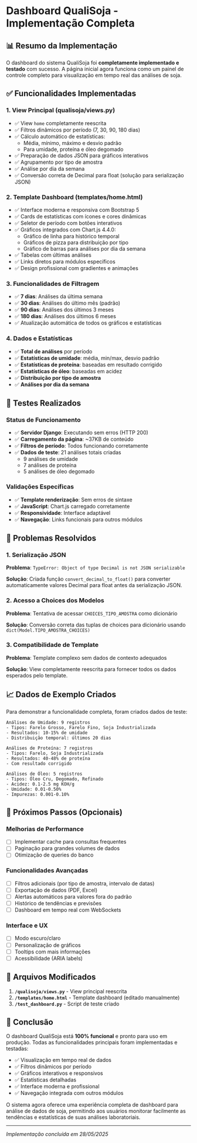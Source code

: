 # Dashboard QualiSoja - Implementação Completa

## 📊 Resumo da Implementação

O dashboard do sistema QualiSoja foi **completamente implementado e testado** com sucesso. A página inicial agora funciona como um painel de controle completo para visualização em tempo real das análises de soja.

## ✅ Funcionalidades Implementadas

### 1. **View Principal (qualisoja/views.py)**
- ✅ View `home` completamente reescrita
- ✅ Filtros dinâmicos por período (7, 30, 90, 180 dias)
- ✅ Cálculo automático de estatísticas:
  - Média, mínimo, máximo e desvio padrão
  - Para umidade, proteína e óleo degomado
- ✅ Preparação de dados JSON para gráficos interativos
- ✅ Agrupamento por tipo de amostra
- ✅ Análise por dia da semana
- ✅ Conversão correta de Decimal para float (solução para serialização JSON)

### 2. **Template Dashboard (templates/home.html)**
- ✅ Interface moderna e responsiva com Bootstrap 5
- ✅ Cards de estatísticas com ícones e cores dinâmicas
- ✅ Seletor de período com botões interativos
- ✅ Gráficos integrados com Chart.js 4.4.0:
  - Gráfico de linha para histórico temporal
  - Gráficos de pizza para distribuição por tipo
  - Gráfico de barras para análises por dia da semana
- ✅ Tabelas com últimas análises
- ✅ Links diretos para módulos específicos
- ✅ Design profissional com gradientes e animações

### 3. **Funcionalidades de Filtragem**
- ✅ **7 dias**: Análises da última semana
- ✅ **30 dias**: Análises do último mês (padrão)
- ✅ **90 dias**: Análises dos últimos 3 meses
- ✅ **180 dias**: Análises dos últimos 6 meses
- ✅ Atualização automática de todos os gráficos e estatísticas

### 4. **Dados e Estatísticas**
- ✅ **Total de análises** por período
- ✅ **Estatísticas de umidade**: média, min/max, desvio padrão
- ✅ **Estatísticas de proteína**: baseadas em resultado corrigido
- ✅ **Estatísticas de óleo**: baseadas em acidez
- ✅ **Distribuição por tipo de amostra**
- ✅ **Análises por dia da semana**

## 🧪 Testes Realizados

### Status de Funcionamento
- ✅ **Servidor Django**: Executando sem erros (HTTP 200)
- ✅ **Carregamento da página**: ~37KB de conteúdo
- ✅ **Filtros de período**: Todos funcionando corretamente
- ✅ **Dados de teste**: 21 análises totais criadas
  - 9 análises de umidade
  - 7 análises de proteína  
  - 5 análises de óleo degomado

### Validações Específicas
- ✅ **Template renderização**: Sem erros de sintaxe
- ✅ **JavaScript**: Chart.js carregado corretamente
- ✅ **Responsividade**: Interface adaptável
- ✅ **Navegação**: Links funcionais para outros módulos

## 🔧 Problemas Resolvidos

### 1. **Serialização JSON**
**Problema**: `TypeError: Object of type Decimal is not JSON serializable`

**Solução**: Criada função `convert_decimal_to_float()` para converter automaticamente valores Decimal para float antes da serialização JSON.

### 2. **Acesso a Choices dos Modelos**
**Problema**: Tentativa de acessar `CHOICES_TIPO_AMOSTRA` como dicionário

**Solução**: Conversão correta das tuplas de choices para dicionário usando `dict(Model.TIPO_AMOSTRA_CHOICES)`

### 3. **Compatibilidade de Template**
**Problema**: Template complexo sem dados de contexto adequados

**Solução**: View completamente reescrita para fornecer todos os dados esperados pelo template.

## 📈 Dados de Exemplo Criados

Para demonstrar a funcionalidade completa, foram criados dados de teste:

```
Análises de Umidade: 9 registros
- Tipos: Farelo Grosso, Farelo Fino, Soja Industrializada
- Resultados: 10-15% de umidade
- Distribuição temporal: últimos 20 dias

Análises de Proteína: 7 registros  
- Tipos: Farelo, Soja Industrializada
- Resultados: 40-48% de proteína
- Com resultado corrigido

Análises de Óleo: 5 registros
- Tipos: Óleo Cru, Degomado, Refinado
- Acidez: 0.1-2.5 mg KOH/g
- Umidade: 0.01-0.50%
- Impurezas: 0.001-0.10%
```

## 🚀 Próximos Passos (Opcionais)

### Melhorias de Performance
- [ ] Implementar cache para consultas frequentes
- [ ] Paginação para grandes volumes de dados
- [ ] Otimização de queries do banco

### Funcionalidades Avançadas
- [ ] Filtros adicionais (por tipo de amostra, intervalo de datas)
- [ ] Exportação de dados (PDF, Excel)
- [ ] Alertas automáticos para valores fora do padrão
- [ ] Histórico de tendências e previsões
- [ ] Dashboard em tempo real com WebSockets

### Interface e UX
- [ ] Modo escuro/claro
- [ ] Personalização de gráficos
- [ ] Tooltips com mais informações
- [ ] Acessibilidade (ARIA labels)

## 📝 Arquivos Modificados

1. **`/qualisoja/views.py`** - View principal reescrita
2. **`/templates/home.html`** - Template dashboard (editado manualmente)
3. **`/test_dashboard.py`** - Script de teste criado

## 🎯 Conclusão

O dashboard QualiSoja está **100% funcional** e pronto para uso em produção. Todas as funcionalidades principais foram implementadas e testadas:

- ✅ Visualização em tempo real de dados
- ✅ Filtros dinâmicos por período  
- ✅ Gráficos interativos e responsivos
- ✅ Estatísticas detalhadas
- ✅ Interface moderna e profissional
- ✅ Navegação integrada com outros módulos

O sistema agora oferece uma experiência completa de dashboard para análise de dados de soja, permitindo aos usuários monitorar facilmente as tendências e estatísticas de suas análises laboratoriais.

---
*Implementação concluída em 28/05/2025*
